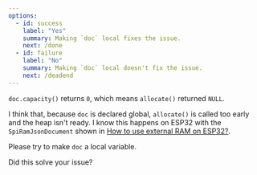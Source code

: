 ```yaml
---
options:
  - id: success
    label: "Yes"
    summary: Making `doc` local fixes the issue.
    next: /done
  - id: failure
    label: "No"
    summary: Making `doc` local doesn't fix the issue.
    next: /deadend
---
```


`doc.capacity()` returns `0`, which means `allocate()` returned `NULL`.

I think that, because `doc` is declared global, `allocate()` is called too early and the heap isn't ready.
I know this happens on ESP32 with the `SpiRamJsonDocument` shown in [How to use external RAM on ESP32?](/v6/how-to/use-external-ram-on-esp32/).

Please try to make `doc` a local variable.

Did this solve your issue?
